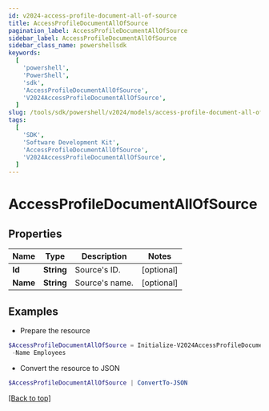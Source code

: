 ```yaml
---
id: v2024-access-profile-document-all-of-source
title: AccessProfileDocumentAllOfSource
pagination_label: AccessProfileDocumentAllOfSource
sidebar_label: AccessProfileDocumentAllOfSource
sidebar_class_name: powershellsdk
keywords:
  [
    'powershell',
    'PowerShell',
    'sdk',
    'AccessProfileDocumentAllOfSource',
    'V2024AccessProfileDocumentAllOfSource',
  ]
slug: /tools/sdk/powershell/v2024/models/access-profile-document-all-of-source
tags:
  [
    'SDK',
    'Software Development Kit',
    'AccessProfileDocumentAllOfSource',
    'V2024AccessProfileDocumentAllOfSource',
  ]
---
```


# AccessProfileDocumentAllOfSource

## Properties

| Name     | Type       | Description    | Notes      |
| -------- | ---------- | -------------- | ---------- |
| **Id**   | **String** | Source's ID.   | [optional] |
| **Name** | **String** | Source's name. | [optional] |

## Examples

- Prepare the resource

```powershell
$AccessProfileDocumentAllOfSource = Initialize-V2024AccessProfileDocumentAllOfSource  -Id ff8081815757d4fb0157588f3d9d008f `
 -Name Employees
```

- Convert the resource to JSON

```powershell
$AccessProfileDocumentAllOfSource | ConvertTo-JSON
```

[[Back to top]](#)
